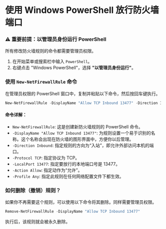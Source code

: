 # 使用 Windows PowerShell 放行防火墙端口

### ⚠️ 重要前提：以管理员身份运行 PowerShell

所有修改防火墙规则的命令都需要管理员权限。

1.  在开始菜单或搜索栏中输入 `PowerShell`。
2.  右键点击 "Windows PowerShell"，选择 **"以管理员身份运行"**。

### 使用 `New-NetFirewallRule` 命令

在管理员权限的 PowerShell 窗口中，复制并粘贴以下命令，然后按回车键执行。

```powershell
New-NetFirewallRule -DisplayName "Allow TCP Inbound 13477" -Direction Inbound -Protocol TCP -LocalPort 13477 -Action Allow -Profile Any
```

#### 命令详解：

*   `New-NetFirewallRule`: 这是创建新防火墙规则的 PowerShell 命令。
*   `-DisplayName "Allow TCP Inbound 13477"`: 为规则设置一个易于识别的名称。这个名称会出现在防火墙的图形界面中，方便你以后管理。
*   `-Direction Inbound`: 指定规则的方向为“入站”，即允许外部访问本机的端口。
*   `-Protocol TCP`: 指定协议为 TCP。
*   `-LocalPort 13477`: 指定要放行的本地端口号是 13477。
*   `-Action Allow`: 指定动作为“允许”。
*   `-Profile Any`: 指定此规则在任何网络配置文件下都生效。

### 如何删除（撤销）规则？

如果你不再需要这个规则，可以使用以下命令将其删除。同样需要管理员权限。

```powershell
Remove-NetFirewallRule -DisplayName "Allow TCP Inbound 13477"
```

执行后，该规则就会被永久删除。